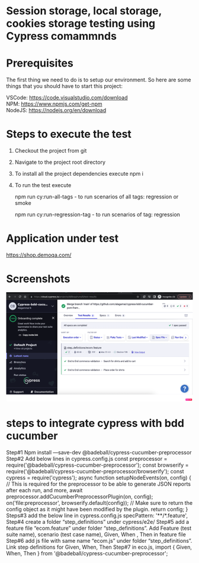 # Session storage, local storage, cookies storage testing using Cypress comammnds 

# Prerequisites

The first thing we need to do is to setup our environment. So here are some things that you should have to start this project:

VSCode: https://code.visualstudio.com/download </br>
NPM: https://www.npmjs.com/get-npm </br>
NodeJS: https://nodejs.org/en/download

# Steps to execute the test

1. Checkout the project from git
2. Navigate to the project root directory
3. To install all the project dependencies execute 
    npm i
4. To run the test execute

    npm run cy:run-all-tags - to run scenarios of all tags: regression or smoke
    
    npm run cy:run-regression-tag - to run scenarios of tag: regression  
    
 # Application under test 
 https://shop.demoqa.com/
 
 # Screenshots
[![Watch the video](https://github.com/alagamai/cypress-bdd-cucumber-pom-framework/blob/main/cypress/link-to-readme/Cloud-Dashboard-Report.png)](https://github.com/alagamai/cypress-bdd-cucumber-pom-framework/blob/main/cypress/link-to-readme/Demo-Video.mov)

 # steps to integrate cypress with bdd cucumber 
 
Step#1 Npm install —save-dev @badeball/cypress-cucumber-preprocessor
Step#2 Add below lines in cypress.config.js
const preprocessor = require('@badeball/cypress-cucumber-preprocessor');
const browserify = require('@badeball/cypress-cucumber-preprocessor/browserify');
const cypress = require('cypress');
async function setupNodeEvents(on, config) {
    // This is required for the preprocessor to be able to generate JSON reports after each run, and more,
    await preprocessor.addCucumberPreprocessorPlugin(on, config);
    on('file:preprocessor', browserify.default(config));
    // Make sure to return the config object as it might have been modified by the plugin.
    return config;
}
Steps#3 add the below line in cypress.config.js
        specPattern: '**/*.feature',
Step#4 create a folder “step_definitions” under cypress/e2e/ 
Step#5 add a feature file “ecom.feature” under folder “step_definitions”.  Add Feature (test suite name), scenario (test case name), Given, When , Then in feature file
Step#6  add js file with same name “ecom.js” under folder “step_definitions”. Link step definitions for Given, When, Then
Step#7 in eco.js,  import { Given, When, Then } from '@badeball/cypress-cucumber-preprocessor';

